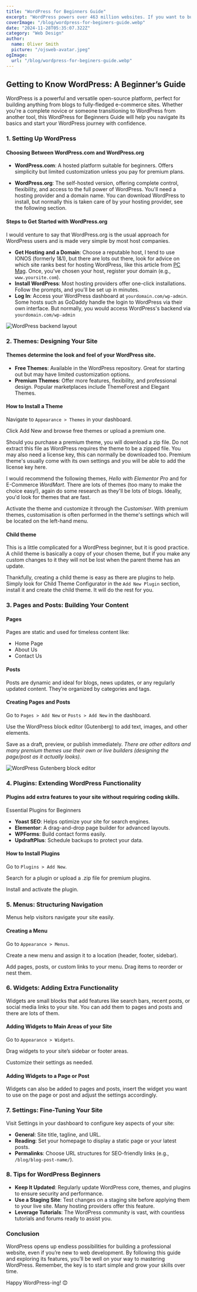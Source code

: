 ```yaml
---
title: "WordPress for Beginners Guide"
excerpt: "WordPress powers over 463 million websites. If you want to build your own site, WordPress offers a flexible and cost effective solution. This WordPress for Beginners Guide should help give you a solid overview of its key features."
coverImage: "/blog/wordpress-for-beginers-guide.webp"
date: "2024-11-28T05:35:07.322Z"
category: "Web Design"
author:
  name: Oliver Smith
  picture: "/ojsweb-avatar.jpeg"
ogImage:
  url: "/blog/wordpress-for-beginers-guide.webp"
---
```


## Getting to Know WordPress: A Beginner’s Guide

WordPress is a powerful and versatile open-source platform, perfect for building anything from blogs to fully-fledged e-commerce sites. Whether you're a complete novice or someone transitioning to WordPress from another tool, this WordPress for Beginners Guide will help you navigate its basics and start your WordPress journey with confidence.

### 1. Setting Up WordPress

#### Choosing Between WordPress.com and WordPress.org

- **WordPress.com**: A hosted platform suitable for beginners. Offers simplicity but limited customization unless you pay for premium plans.

- **WordPress.org**: The self-hosted version, offering complete control, flexibility, and access to the full power of WordPress. You'll need a hosting provider and a domain name. You can download WordPress to install, but normally this is taken care of by your hosting provider, see the following section.

#### Steps to Get Started with WordPress.org
I would venture to say that WordPress.org is the usual approach for WordPress users and is made very simple by most host companies. 

- **Get Hosting and a Domain**: Choose a reputable host, I tend to use IONOS (formerly 1&1), but there are lots out there, look for advice on which site ranks best for hosting WordPress, like this article from [PC Mag](https://uk.pcmag.com/web-hosting-services/46170/the-best-wordpress-web-hosting-services-for-2020). Once, you've chosen your host, register your domain (e.g., `www.yoursite.com`).
- **Install WordPress**: Most hosting providers offer one-click installations. Follow the prompts, and you'll be set up in minutes.
- **Log In**: Access your WordPress dashboard at `yourdomain.com/wp-admin`. Some hosts such as GoDaddy handle the login to WordPress via their own interface. But normally, you would access WordPress's backend via `yourdomain.com/wp-admin`

![WordPress backend layout](/blog/wordpress-backend-layout.png)

### 2. Themes: Designing Your Site
#### Themes determine the look and feel of your WordPress site.

- **Free Themes**: Available in the WordPress repository. Great for starting out but may have limited customization options.
- **Premium Themes**: Offer more features, flexibility, and professional design. Popular marketplaces include ThemeForest and Elegant Themes.

#### How to Install a Theme

Navigate to `Appearance > Themes` in your dashboard.

Click Add New and browse free themes or upload a premium one.

Should you purchase a premium theme, you will download a zip file. Do not extract this file as WordPress requires the theme to be a zipped file. You may also need a license key, this can normally be downloaded too. Premium theme's usually come with its own settings and you will be able to add the license key here.

I would recommend the following themes, *Hello with Elementor Pro* and for E-Commerce *WordMart*. There are lots of themes (too many to make the choice easy!), again do some research as they'll be lots of blogs. Ideally, you'd look for themes that are fast.

Activate the theme and customize it through the *Customiser*. With premium themes, customisation is often performed in the theme's settings which will be located on the left-hand menu.

#### Child theme
This is a little complicated for a WordPress beginner, but it is good practice. A child theme is basically a copy of your chosen theme, but if you make any custom changes to it they will not be lost when the parent theme has an update.

Thankfully, creating a child theme is easy as there are plugins to help. Simply look for Child Theme Configurator in the `Add New Plugin` section, install it and create the child theme. It will do the rest for you.

### 3. Pages and Posts: Building Your Content
#### Pages
Pages are static and used for timeless content like:

- Home Page
- About Us
- Contact Us

#### Posts
Posts are dynamic and ideal for blogs, news updates, or any regularly updated content. They’re organized by categories and tags.

#### Creating Pages and Posts
Go to `Pages > Add New` or `Posts > Add New` in the dashboard.

Use the WordPress block editor (Gutenberg) to add text, images, and other elements.

Save as a draft, preview, or publish immediately. *There are other editors and many premium themes use their own or live builders (designing the page/post as it actually looks).*

![WordPress Gutenberg block editor](/blog/overview-block-editor-2023.webp)

### 4. Plugins: Extending WordPress Functionality

#### Plugins add extra features to your site without requiring coding skills.

Essential Plugins for Beginners
- **Yoast SEO**: Helps optimize your site for search engines.
- **Elementor**: A drag-and-drop page builder for advanced layouts.
- **WPForms**: Build contact forms easily.
- **UpdraftPlus**: Schedule backups to protect your data.

#### How to Install Plugins
Go to `Plugins > Add New`.

Search for a plugin or upload a .zip file for premium plugins.

Install and activate the plugin.

### 5. Menus: Structuring Navigation

Menus help visitors navigate your site easily.

#### Creating a Menu
Go to `Appearance > Menus`.

Create a new menu and assign it to a location (header, footer, sidebar).

Add pages, posts, or custom links to your menu. Drag items to reorder or nest them.

### 6. Widgets: Adding Extra Functionality
Widgets are small blocks that add features like search bars, recent posts, or social media links to your site. You can add them to pages and posts and there are lots of them.

#### Adding Widgets to Main Areas of your Site

Go to `Appearance > Widgets`.

Drag widgets to your site’s sidebar or footer areas.

Customize their settings as needed.

#### Adding Widgets to a Page or Post
Widgets can also be added to pages and posts, insert the widget you want to use on the page or post and adjust the settings accordingly.

### 7. Settings: Fine-Tuning Your Site
Visit Settings in your dashboard to configure key aspects of your site:

- **General**: Site title, tagline, and URL.
- **Reading**: Set your homepage to display a static page or your latest posts.
- **Permalinks**: Choose URL structures for SEO-friendly links (e.g., `/blog/blog-post-name/`).

### 8. Tips for WordPress Beginners

- **Keep It Updated**: Regularly update WordPress core, themes, and plugins to ensure security and performance.
- **Use a Staging Site**: Test changes on a staging site before applying them to your live site. Many hosting providers offer this feature.
- **Leverage Tutorials**: The WordPress community is vast, with countless tutorials and forums ready to assist you.

### Conclusion
WordPress opens up endless possibilities for building a professional website, even if you’re new to web development. By following this guide and exploring its features, you’ll be well on your way to mastering WordPress. Remember, the key is to start simple and grow your skills over time.

Happy WordPress-ing! 😊